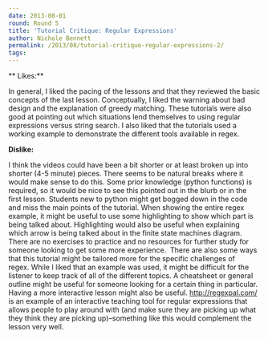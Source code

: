 ```yaml
---
date: 2013-08-01
round: Round 5
title: 'Tutorial Critique: Regular Expressions'
author: Nichole Bennett
permalink: /2013/08/tutorial-critique-regular-expressions-2/
tags:
---
```

** Likes:**

In general, I liked the pacing of the lessons and that they reviewed the basic concepts of the last lesson. Conceptually, I liked the warning about bad design and the explanation of greedy matching. These tutorials were also good at pointing out which situations lend themselves to using regular expressions versus string search. I also liked that the tutorials used a working example to demonstrate the different tools available in regex.

**Dislike:**

I think the videos could have been a bit shorter or at least broken up into shorter (4-5 minute) pieces. There seems to be natural breaks where it would make sense to do this. Some prior knowledge (python functions) is required, so it would be nice to see this pointed out in the blurb or in the first lesson. Students new to python might get bogged down in the code and miss the main points of the tutorial. When showing the entire regex example, it might be useful to use some highlighting to show which part is being talked about. Highlighting would also be useful when explaining which arrow is being talked about in the finite state machines diagram. There are no exercises to practice and no resources for further study for someone looking to get some more experience.  There are also some ways that this tutorial might be tailored more for the specific challenges of regex. While I liked that an example was used, it might be difficult for the listener to keep track of all of the different topics. A cheatsheet or general outline might be useful for someone looking for a certain thing in particular. Having a more interactive lesson might also be useful. http://regexpal.com/ is an example of an interactive teaching tool for regular expressions that allows people to play around with (and make sure they are picking up what they think they are picking up)&#8211;something like this would complement the lesson very well.
